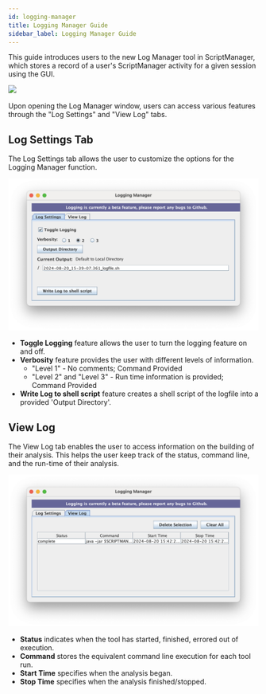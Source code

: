 ```yaml
---
id: logging-manager
title: Logging Manager Guide 
sidebar_label: Logging Manager Guide
---
```


This guide introduces users to the new Log Manager tool in ScriptManager, which stores a record of a user's ScriptManager activity for a given session using the GUI.

<div class="tutorial-img-flow-container">
  <img src={require('./img/maingui-logging.png').default} style={{width:60+'%',}}/>
</div>

Upon opening the Log Manager window, users can access various features through the "Log Settings" and "View Log" tabs.

## Log Settings Tab

The Log Settings tab allows the user to customize the options for the Logging Manager function.

![log-settings-guide](./img/gui-logging-settings.png)

* **Toggle Logging** feature allows the user to turn the logging feature on and off.
* **Verbosity** feature provides the user with different levels of information.
    * "Level 1" - No comments; Command Provided
    * "Level 2" and "Level 3" - Run time information is provided; Command Provided
* **Write Log to shell script** feature creates a shell script of the logfile into a provided 'Output Directory'.

## View Log 
The View Log tab enables the user to access information on the building of their analysis. This helps the user keep track of the status, command line, and the run-time of their analysis.

![view-log-guide](./img/gui-logging-view.png) 

* **Status** indicates when the tool has started, finished, errored out of execution.
* **Command** stores the equivalent command line execution for each tool run.
* **Start Time** specifies when the analysis began.
* **Stop Time** specifies when the analysis finished/stopped.
